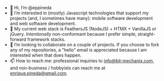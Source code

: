 - 👋 Hi, I’m @eppineda
- 👀 I’m interested in (mostly) Javascript technologies that support my projects (and, I sometimes have many): mobile software development and web software development.
- 🌱 My current web stack is FeathersJS (NodeJS) + HTMX + VanillaJS or jQuery. _Intentionally_ non-conformant because I prefer simple, straight-forward framework stacks.
- 💞️ I’m looking to collaborate on a couple of projects. If you choose to fork any of my repositories, a "hello" email is appreciated because I am interested when that does happen.
- 📫 How to reach me: professional inquiries to info@bit-mechanix.com, and non-business / hobbyists can reach me at enrique.pineda@gmail.com.

<!---
eppineda/eppineda is a ✨ special ✨ repository because its `README.md` (this file) appears on your GitHub profile.
You can click the Preview link to take a look at your changes.
--->

